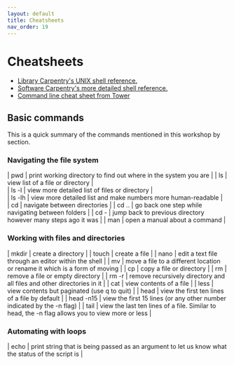 ```yaml
---
layout: default
title: Cheatsheets
nav_order: 19
---
```


# Cheatsheets

* [Library Carpentry's UNIX shell reference.](https://librarycarpentry.org/lc-shell/reference.html)
* [Software Carpentry's more detailed shell reference.](https://swcarpentry.github.io/shell-novice/reference/)
* [Command line cheat sheet from Tower](https://www.git-tower.com/blog/command-line-cheat-sheet/)

## Basic commands

This is a quick summary of the commands mentioned in this workshop by section.

### Navigating the file system

| pwd | print working directory to find out where in the system you are |
| ls  | view list of a file or directory |     
| ls -l  | view more detailed list of files or directory  |  
| ls -lh | view more detailed list and make numbers more human-readable  |   
| cd | navigate between directories |
| cd .. | go back one step while navigating between folders |
| cd - | jump back to previous directory however many steps ago it was |
| man | open a manual about a command |

### Working with files and directories

| mkdir | create a directory |
| touch | create a file |
| nano | edit a text file through an editor within the shell |
| mv | move a file to a different location or rename it which is a form of moving |
| cp | copy a file or directory |
| rm | remove a file or empty directory |
| rm -r | remove recursively directory and all files and other directories in it |
| cat  | view contents of a file |
| less | view contents but paginated (use q to quit) |
| head | view the first ten lines of a file by default |
| head -n15 | view the first 15 lines (or any other number indicated by the -n flag) |
| tail | view the last ten lines of a file. Similar to head, the -n flag allows you to view more or less |

### Automating with loops

| echo | print string that is being passed as an argument to let us know what the status of the script is |

